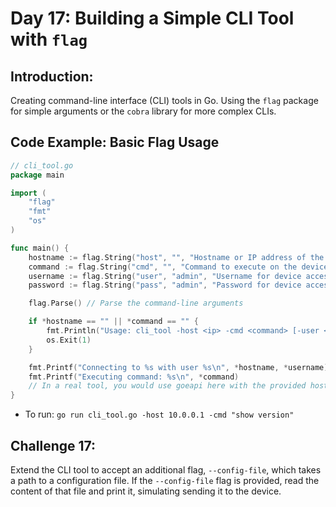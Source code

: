 
# **Day 17: Building a Simple CLI Tool with `flag`**

## **Introduction:** 
Creating command-line interface (CLI) tools in Go. Using the `flag` package for simple arguments or the `cobra` library for more complex CLIs.

## **Code Example: Basic Flag Usage**

```go
// cli_tool.go
package main

import (
    "flag"
    "fmt"
    "os"
)

func main() {
    hostname := flag.String("host", "", "Hostname or IP address of the device")
    command := flag.String("cmd", "", "Command to execute on the device")
    username := flag.String("user", "admin", "Username for device access")
    password := flag.String("pass", "admin", "Password for device access")

    flag.Parse() // Parse the command-line arguments

    if *hostname == "" || *command == "" {
        fmt.Println("Usage: cli_tool -host <ip> -cmd <command> [-user <user>] [-pass <pass>]")
        os.Exit(1)
    }

    fmt.Printf("Connecting to %s with user %s\n", *hostname, *username)
    fmt.Printf("Executing command: %s\n", *command)
    // In a real tool, you would use goeapi here with the provided host/user/pass
}
```

* To run: `go run cli_tool.go -host 10.0.0.1 -cmd "show version"`

## **Challenge 17:** 
Extend the CLI tool to accept an additional flag, `--config-file`, which takes a path to a configuration file. If the `--config-file` flag is provided, read the content of that file and print it, simulating sending it to the device.

